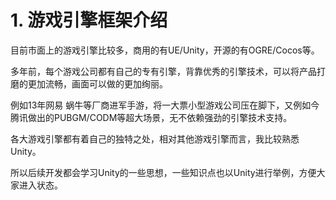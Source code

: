 # 1. 游戏引擎框架介绍

目前市面上的游戏引擎比较多，商用的有UE/Unity，开源的有OGRE/Cocos等。


多年前，每个游戏公司都有自己的专有引擎，背靠优秀的引擎技术，可以将产品打磨的更加流畅，画面可以做的更加绚丽。

例如13年网易 蜗牛等厂商进军手游，将一大票小型游戏公司压在脚下，又例如今腾讯做出的PUBGM/CODM等超大场景，无不依赖强劲的引擎技术支持。


各大游戏引擎都有着自己的独特之处，相对其他游戏引擎而言，我比较熟悉Unity。

所以后续开发都会学习Unity的一些思想，一些知识点也以Unity进行举例，方便大家进入状态。